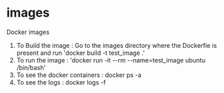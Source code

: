 # images
Docker images
1. To Build the image : Go to the images directory where the Dockerfie is present and run 'docker build -t test_image .'
2. To run the image : 'docker run -it --rm --name=test_image ubuntu /bin/bash'
3. To see the docker containers : docker ps -a
4. To see the logs : docker logs -f <container id>
